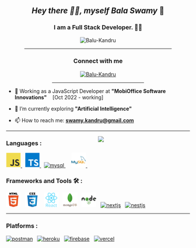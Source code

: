 <h2 align="center"><i>Hey there 🙋‍♂️, myself Bala Swamy</i> 🤝</h2> 
<h3 align="center">I am a Full Stack Developer. 👨‍💻</h3>
<p align="center"> <img src="https://komarev.com/ghpvc/?username=Balu-Kandru&label=Profile%20views&color=0e75b6&style=flat" alt="Balu-Kandru" /> </p>

<div align="center" > <hr width="80%" /> </div>

<h3 align="center">Connect with me</h3>
<p align="center">
<a href="https://www.linkedin.com/in/bala-swamy-k/" target="blank"><img align="center" src="https://raw.githubusercontent.com/rahuldkjain/github-profile-readme-generator/master/src/images/icons/Social/linked-in-alt.svg" alt="Balu-Kandru" height="30" width="40" /></a>
</p>

<div align="center" > <hr width="50%" /> </div>

- 💼 Working as a JavaScript Developer at **"MobiOffice Software Innovations"** &nbsp;&nbsp; [Oct 2022 - working]

- 🌱 I’m currently exploring **"Artificial Intelligence"**

- 📫 How to reach me: **swamy.kandru@gmail.com**

<hr/>
  <img align="right"  width="50%" src="https://perfectwebservices.com/wp-content/uploads/2019/10/responsive-gif.gif" />
  
  <h3 align="left">Languages :</h3>   
  <a href="https://developer.mozilla.org/en-US/docs/Web/JavaScript" target="_blank"> <img src="https://raw.githubusercontent.com/devicons/devicon/master/icons/javascript/javascript-original.svg" alt="javascript" width="40" height="40"/> </a>  &nbsp;     
 <a href="https://www.typescriptlang.org/" target="_blank" rel="noreferrer"> <img src="https://raw.githubusercontent.com/devicons/devicon/master/icons/typescript/typescript-original.svg" alt="typescript" width="40" height="40"/> </a>&nbsp;
 <a href="https://www.python.org/" target="_blank" rel="noreferrer"> <img src="https://cdn.iconscout.com/icon/free/png-256/python-3628999-3030224.png?f=avif&w=128" alt="mysql" width="40" height="40"/> </a> &nbsp; 
&nbsp; 
 <a href="https://www.mysql.com/" target="_blank" rel="noreferrer"> <img src="https://raw.githubusercontent.com/devicons/devicon/master/icons/mysql/mysql-original-wordmark.svg" alt="mysql" width="40" height="40"/> </a> &nbsp; 
  
  
  <h3 align="left">Frameworks and Tools 🛠 :</h3>
  <a href="https://www.w3.org/html/" target="_blank"> <img src="https://raw.githubusercontent.com/devicons/devicon/master/icons/html5/html5-original-wordmark.svg" alt="html5" width="40" height="40"/></a> &nbsp;
  <a href="https://www.w3schools.com/css/" target="_blank"> <img src="https://raw.githubusercontent.com/devicons/devicon/master/icons/css3/css3-original-wordmark.svg" alt="css3" width="40" height="40"/></a> &nbsp;
  <a href="https://reactjs.org/" target="_blank"> <img src="https://raw.githubusercontent.com/devicons/devicon/master/icons/react/react-original-wordmark.svg" alt="react" width="40" height="40"/></a>  
 &nbsp;
 <a href="https://www.mongodb.com/" target="_blank" rel="noreferrer"> <img src="https://raw.githubusercontent.com/devicons/devicon/master/icons/mongodb/mongodb-original-wordmark.svg" alt="mongodb" width="40" height="40"/></a> &nbsp;
  <a href="https://nodejs.org" target="_blank"> <img src="https://raw.githubusercontent.com/devicons/devicon/master/icons/nodejs/nodejs-original-wordmark.svg" alt="nodejs" width="40" height="40"/></a> &nbsp;
  <a href="https://nextjs.org/docs" target="_blank" rel="noreferrer"> <img src="https://cdn.cdnlogo.com/logos/n/80/next-js.svg" alt="nextjs" width="40" height="40"/></a> &nbsp;
  <a href="https://cdnlogo.com/logo/nestjs_134112.html"  target="_blank" rel="noreferrer" > <img src="https://static.cdnlogo.com/logos/n/57/nestjs.svg" alt="nestjs" width="40" height="40" /></a> &nbsp;

  <hr/>
  <h3 align="left">Platforms :</h3>  
  <a href="https://postman.com" target="_blank"> <img src="https://www.vectorlogo.zone/logos/getpostman/getpostman-icon.svg" alt="postman" width="40" height="40"/></a> &nbsp;
  <a href="https://heroku.com" target="_blank" rel="noreferrer"> <img src="https://www.vectorlogo.zone/logos/heroku/heroku-icon.svg" alt="heroku" width="40" height="40"/></a> &nbsp;
  <a href="https://firebase.google.com/" target="_blank" rel="noreferrer"> <img src="https://www.vectorlogo.zone/logos/firebase/firebase-icon.svg" alt="firebase" width="40" height="40"/></a> &nbsp;
  <a href="https://cdnlogo.com/logo/vercel_34543.html" target="_blank" rel="noreferrer" ><img src="https://static.cdnlogo.com/logos/v/78/vercel.svg" alt="vercel" width="40" height="40" /></a> &nbsp;
  </p> &nbsp;
